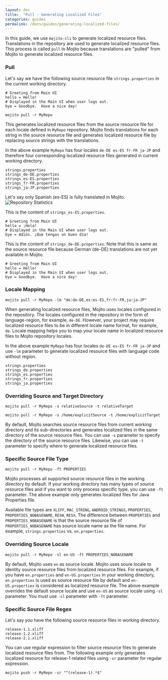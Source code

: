 ```yaml
---
layout: doc
title:  "Pull - Generating Localized Files"
categories: guides
permalink: /docs/guides/generating-localized-files/
---
```


In this guide, we use `mojito-cli` to generate localized resource files.  Translations in the repository are used to generate localized resource files.  This process is called `pull` in Mojito because translations are "pulled" from Mojito to generate localized resource files.

### Pull

Let's say we have the following source resource file `strings.properties` in the current working directory.

```properties
# Greeting from Main UI
hello = Hello!
# Displayed in the Main UI when user logs out.
bye = Goodbye.  Have a nice day!
```


    mojito pull -r MyRepo
    

This generates localized resource files from the source resource file for each locale defined in `MyRepo` repository.  Mojito finds translations for each string in the source resource file and generates localized resource file by replacing source strings with the translations.

In the above example `MyRepo` has four locales `de-DE es-ES fr-FR ja-JP` and therefore four corresponding localized resource files generated in current working directory.

    strings.properties
    strings_de-DE.properties
    strings_es-ES.properties
    strings_fr-FR.properties
    strings_ja-JP.properties

Let's say only Spanish (es-ES) is fully translated in Mojito.
![Repository Statistics](./images/repository-statistics-translated.png)


This is the content of `strings_es-ES.properties`.

```properties
# Greeting from Main UI
hello = ¡Hola!
# Displayed in the Main UI when user logs out.
bye = Adiós. ¡Que tengas un buen día!
```

This is the content of `strings_de-DE.properties`.  Note that this is same as the source resource file because German (de-DE) translations are not yet available in Mojito.

```properties
# Greeting from Main UI
hello = Hello!
# Displayed in the Main UI when user logs out.
bye = Goodbye.  Have a nice day!
```


### Locale Mapping

    mojito pull -r MyRepo -lm "de:de-DE,es:es-ES,fr:fr-FR,ja:ja-JP"

When generating localized resource files, Mojito uses locales configured in the repository.  The locales configured in the repository in the form of language-region, for example, `de-DE`.  However, your project may require localized resource files to be in different locale name format, for example, `de`.  Locale mapping helps you to map your locale name in localized resource files to Mojito repository locales.

In the above example `MyRepo` has four locales `de-DE es-ES fr-FR ja-JP` and use `-lm` parameter to generate localized resource files with language code without region.

    strings.properties
    strings_de.properties
    strings_es.properties
    strings_fr.properties
    strings_ja.properties



### Overriding Source and Target Directory

    mojito pull -r MyRepo -s relativeSource -t relativeTarget
    
    mojito pull -r MyRepo -s /home/explicitSource -t /home/explicitTarget
    

By default, Mojito searches source resource files from current working directory and its sub-directories and generates localized files in the same directory of the source resource files.  You can use `-s` parameter to specify the directory of the source resource files.  Likewise, you can use `-t` parameter to specify where to generate localized resource files.  



### Specific Source File Type

    mojito pull -r MyRepo -ft PROPERTIES
    

Mojito processes all supported source resource files in the working directory by default.  If your working directory has many types of source resource files and if you want to only process specific type, you can use `-ft` parameter.  The above example only generates localized files for Java Properties file. 

Available file types are `XLIFF`, `MAC_STRING`, `ANDROID_STRINGS`, `PROPERTIES`, `PROPERTIES_NOBASENAME`, `RESW`, `RESX`.  The difference between `PROPERTIES` and `PROPERTIES_NOBASENAME` is that the source resource file of `PROPERTIES_NOBASENAME` has source locale name as the file name. For example, `strings.properties` vs. `en.properties`.



### Overriding Source Locale

    mojito pull -r MyRepo -sl en-US -ft PROPERTIES_NOBASENAME
    

By default, Mojito uses `en` as source locale.  Mojito uses soure locale to identity source resource files from localized resource files.  For example, if you have `en.properties` and `en-US.properties` in your working directory, `en.properties` is used as source resource file by default and `en-US.properties` is considered as localized resource file. The above example overrides the default source locale and use `en-US` as source locale using `-sl` parameter.  You must use `-sl` parameter with `-ft` parameter.



### Specific Source File Regex

Let's say you have the following source resource files in working directory.

    release-1.1.xliff
    release-1.2.xliff
    release-2.1.xliff

You can use regular expression to filter source resource files to generate localized resource files from.  The following example only generates localized resource for release-1 related files using `-sr` parameter for regular expression.

    mojito push -r MyRepo -sr "^(release-1).*$"
    






